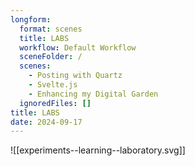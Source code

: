 ```yaml
---
longform:
  format: scenes
  title: LABS
  workflow: Default Workflow
  sceneFolder: /
  scenes:
    - Posting with Quartz
    - Svelte.js
    - Enhancing my Digital Garden
  ignoredFiles: []
title: LABS
date: 2024-09-17
---
```

![[experiments--learning--laboratory.svg]]